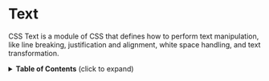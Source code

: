 # Text

CSS Text is a module of CSS that defines how to perform text manipulation, like line breaking, justification and alignment, white space handling, and text transformation.

<details>
	<summary><strong>Table of Contents</strong> (click to expand)</summary>

* [text-color](#text-color)

<details>

## text-color

Creates text color variants

* **Group:** General
* **Access:** public
* **Since:** 0.1.0

### Parameters

| Name      | Type                                                             | Description                                        | Default |
| :-------- | :--------------------------------------------------------------- | :------------------------------------------------- | :------ |
| `$parent` | **[String](https://sass-lang.com/documentation/values/strings)** | a CSS selector; should not include an HTML element | -       |
| `$color`  | **[Color](https://sass-lang.com/documentation/values/colors)**   | the text color                                     | -       |

### Examples

```scss
.example {
  @include text-color('.text-test', black, white);
}
```
